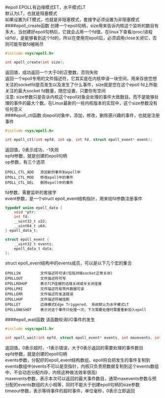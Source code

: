 #epoll
EPOLL有边缘模式ET，水平模式LT        
默认为LT，也就是阻塞模式       
如果设置为ET模式，也就是非阻塞模式，套接字必须设置为非阻塞模式         
####epoll_create函数
创建一个epoll句柄，size用来告诉内核这个监听的数目有多大，当创建好epoll句柄后，它就会占用一个fd值，在linux下查看/proc/进程id/fd/，是能够看到这个fd的，所以在使用完epoll后，必须调用close关闭它，否则可能导致fd被耗尽
```c
#include <sys/epoll.h>

int epoll_create(int size);
```
返回值，成功返回一个大于0的正整数，否则失败         
返回一个epoll专用的文件描述符，它其实是在内核申请一块空间，用来存放您想关注的socketfd是否发生以及发生了什么事件，size就是您在这个epoll fd上所能关注的最大socket fd数量，随您设置，只要你有空间  
注意: size参数只是告诉内核这个epoll对象会处理的事件大致数目。而不是能够处理的事件的最大个数。在Linux最新的一些内核版本的实现中，这个size参数没有任何意义       
####epoll_ctl函数
向epoll对象中，添加，修改，删除感兴趣的事件，也就是注册事件
```c
#include <sys/epoll.h>

int epoll_ctl(int epfd, int op, int fd, struct epoll_event* event);
```
返回值，0表示成功，-1失败       
epfd参数，就是创建的epoll句柄     
op参数，有三个选项
```text
EPOLL_CTL_ADD   添加新的事件到epoll中
EPOLL_CTL_MOD   修改epoll中的事件
EPOLL_CTL_DEL   删除epoll中的事件
```
fd参数，需要监听的套接字         
event参数，是一个struct epoll_event结构指针，用来给fd参数注册事件     
```c
typedef union epoll_data {
	void *ptr;
	int fd;
	__uint32_t u32;
	__uint64_t u64;
} epoll_data_t;

struct epoll_event {
	__uint32_t events;
	epoll_data_t data;	
};
```
struct epoll_event结构中的events成员，可以是以下几个宏的集合
```text
EPOLLIN         文件描述符可读(包括对端socket正常关闭)
EPOLLOUT        文件描述符可写
EPOLLRDHUP      表示TCP连接的远端关闭或半关闭连接
EPOLLPRI        文件描述符有带外数据可读
EPOLLERR        文件描述符发送错误
EPOLLHUP        文件描述符被挂断
EPOLLET         边缘模式Edge Triggered， 系统默认为水平模式LT
EPOLLONESHOT    表示对这个事件只处理一次，下次需要处理时需要重新加入epoll
```
####epoll_wait函数
该函数轮询I/O事件的发生
```c
#include <sys/epoll.h>

int epoll_wait(int epfd, struct epoll_event* events, int maxevents, int timeout);
```
返回值，0表示超时，-1表示错误，大于0表示返回的需要处理的事件数目         
epfd参数，就是创建的epoll句柄        
events参数，分配好的epoll_event结构数组，epoll将会把发生的事件复制到events数组中(events不可以是空指针，内核只负责把数据复制到这个events数组中，不会动态分配内存，内核这种做法效率很高)         
maxevents参数，表示本次可以返回的最大事件数目，通常maxevents参数与预分配的events数组的大小相等，同时不能大于创建epoll句柄的size参数        
timeout参数，表示等待事件的超时事件，单位毫秒，0表示立即返回    

